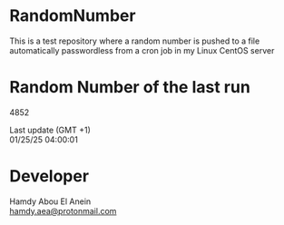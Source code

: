 # RandomNumber    
This is a test repository where a random number is pushed to a file automatically passwordless from a cron job in my Linux CentOS server    
# Random Number of the last run   
4852
      
Last update (GMT +1)    
01/25/25 04:00:01
# Developer    
Hamdy Abou El Anein   
hamdy.aea@protonmail.com
